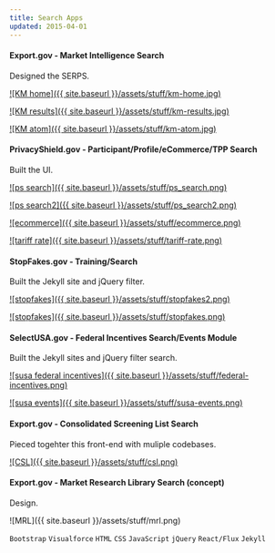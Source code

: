 ```yaml
---
title: Search Apps
updated: 2015-04-01 
---
```


#### Export.gov - Market Intelligence Search

Designed the SERPS.

[![KM home]({{ site.baseurl }}/assets/stuff/km-home.jpg)](https://www.export.gov/search)

[![KM results]({{ site.baseurl }}/assets/stuff/km-results.jpg)](https://www.export.gov/search)

[![KM atom]({{ site.baseurl }}/assets/stuff/km-atom.jpg)](https://www.export.gov/search)

#### PrivacyShield.gov  - Participant/Profile/eCommerce/TPP Search

Built the UI.

[![ps search]({{ site.baseurl }}/assets/stuff/ps_search.png)](https://www.privacyshield.gov/list)

[![ps search2]({{ site.baseurl }}/assets/stuff/ps_search2.png)](https://www.privacyshield.gov/list)

[![ecommerce]({{ site.baseurl }}/assets/stuff/ecommerce.png)](https://techcrunch.com/2016/08/01/eu-us-privacy-shield-open-for-sign-ups-from-today/)

[![tariff rate]({{ site.baseurl }}/assets/stuff/tariff-rate.png)](https://www.privacyshield.gov/fta_tariff_search)

#### StopFakes.gov - Training/Search

Built the Jekyll site and jQuery filter. 

[![stopfakes]({{ site.baseurl }}/assets/stuff/stopfakes2.png)](https://www.stopfakes.gov/ipr_training)

[![stopfakes]({{ site.baseurl }}/assets/stuff/stopfakes.png)](https://www.stopfakes.gov/IPR-Assistance)

#### SelectUSA.gov - Federal Incentives Search/Events Module

Built the Jekyll sites and jQuery filter search. 

[![susa federal incentives]({{ site.baseurl }}/assets/stuff/federal-incentives.png)](https://www.selectusa.gov/federal_incentives)

[![susa events]({{ site.baseurl }}/assets/stuff/susa-events.png)](https://www.selectusa.gov/selectusa-events)

#### Export.gov - Consolidated Screening List Search

Pieced togehter this front-end with muliple codebases.

[![CSL]({{ site.baseurl }}/assets/stuff/csl.png)](http://apps.export.gov/csl-search)


#### Export.gov - Market Research Library Search (concept)

Design.

![MRL]({{ site.baseurl }}/assets/stuff/mrl.png)


`Bootstrap` `Visualforce` `HTML` `CSS` `JavaScript` `jQuery` `React/Flux` `Jekyll` 
